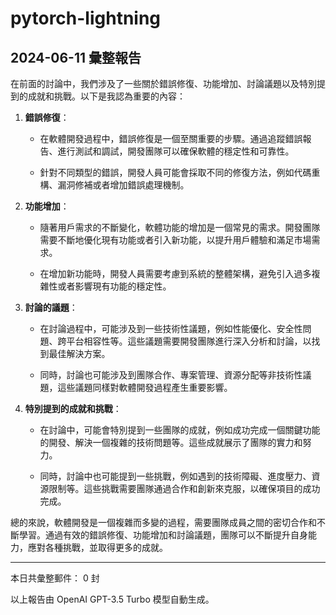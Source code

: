 # pytorch-lightning

## 2024-06-11 彙整報告

在前面的討論中，我們涉及了一些關於錯誤修復、功能增加、討論議題以及特別提到的成就和挑戰。以下是我認為重要的內容：



1. **錯誤修復**：

   - 在軟體開發過程中，錯誤修復是一個至關重要的步驟。通過追蹤錯誤報告、進行測試和調試，開發團隊可以確保軟體的穩定性和可靠性。

   - 針對不同類型的錯誤，開發人員可能會採取不同的修復方法，例如代碼重構、漏洞修補或者增加錯誤處理機制。



2. **功能增加**：

   - 隨著用戶需求的不斷變化，軟體功能的增加是一個常見的需求。開發團隊需要不斷地優化現有功能或者引入新功能，以提升用戶體驗和滿足市場需求。

   - 在增加新功能時，開發人員需要考慮到系統的整體架構，避免引入過多複雜性或者影響現有功能的穩定性。



3. **討論的議題**：

   - 在討論過程中，可能涉及到一些技術性議題，例如性能優化、安全性問題、跨平台相容性等。這些議題需要開發團隊進行深入分析和討論，以找到最佳解決方案。

   - 同時，討論也可能涉及到團隊合作、專案管理、資源分配等非技術性議題，這些議題同樣對軟體開發過程產生重要影響。



4. **特別提到的成就和挑戰**：

   - 在討論中，可能會特別提到一些團隊的成就，例如成功完成一個關鍵功能的開發、解決一個複雜的技術問題等。這些成就展示了團隊的實力和努力。

   - 同時，討論中也可能提到一些挑戰，例如遇到的技術障礙、進度壓力、資源限制等。這些挑戰需要團隊通過合作和創新來克服，以確保項目的成功完成。



總的來說，軟體開發是一個複雜而多變的過程，需要團隊成員之間的密切合作和不斷學習。通過有效的錯誤修復、功能增加和討論議題，團隊可以不斷提升自身能力，應對各種挑戰，並取得更多的成就。



---



本日共彙整郵件： 0 封



以上報告由 OpenAI GPT-3.5 Turbo 模型自動生成。